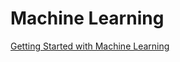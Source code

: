 # Machine Learning
<a href="https://mahekgor.hashnode.dev/getting-started-with-machine-learning">Getting Started with Machine Learning </a>
